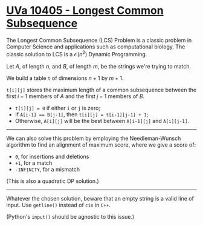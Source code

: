 # [UVa 10405 - Longest Common Subsequence](https://onlinejudge.org/index.php?option=com_onlinejudge&Itemid=8&page=show_problem&problem=1346)

The Longest Common Subsequence (LCS) Problem is a classic problem in Computer Science
and applications such as computational biology. The classic solution to LCS is a
$\mathcal{O}(n^2)$ Dynamic Programming.

Let $A$, of length $n$, and $B$, of length $m$, be the strings we're trying to
match.

We build a table `t` of dimensions $n+1$ by $m+1$.

`t[i][j]` stores the maximum length of a common subsequence between the first
$i-1$ members of $A$ and the first $j-1$ members of $B$.

* `t[i][j] = 0` if either `i` or `j` is zero;
* If `A[i-1] == B[j-1]`, then `t[i][j] = t[i-1][j-1] + 1`;
* Otherwise, `A[i][j]` will be the best between `A[i-1][j]` and `A[i][j-1]`.

___

We can also solve this problem by employing the Needleman-Wunsch algorithm
to find an alignment of maximum score, where we give a score of:

* `0`, for insertions and deletions
* `+1`, for a match
* `-INFINITY`, for a mismatch

(This is also a quadratic DP solution.)

___

Whatever the chosen solution, beware that an empty string is a valid line
of input. Use `getline()` instead of `cin` in `C++`.

(Python's `input()` should be agnostic to this issue.)
